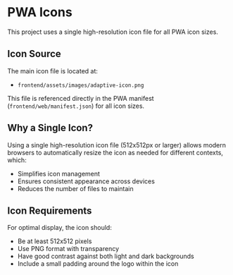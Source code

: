# PWA Icons

This project uses a single high-resolution icon file for all PWA icon sizes.

## Icon Source

The main icon file is located at:
- `frontend/assets/images/adaptive-icon.png`

This file is referenced directly in the PWA manifest (`frontend/web/manifest.json`) for all icon sizes.

## Why a Single Icon?

Using a single high-resolution icon file (512x512px or larger) allows modern browsers to automatically resize the icon as needed for different contexts, which:
- Simplifies icon management
- Ensures consistent appearance across devices
- Reduces the number of files to maintain

## Icon Requirements

For optimal display, the icon should:
- Be at least 512x512 pixels
- Use PNG format with transparency
- Have good contrast against both light and dark backgrounds
- Include a small padding around the logo within the icon 